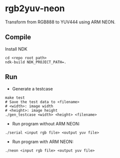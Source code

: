 # rgb2yuv-neon

Transform from RGB888 to YUV444 using ARM NEON.

## Compile

Install NDK

```
cd <repo root path>
ndk-build NDK_PROJECT_PATH=.
```

## Run

- Generate a testcase

```
make test
# Save the test data to <filename>
# <width>: image width
# <height>: image height
./gen_testcase <width> <height> <filename>
```

- Run program without ARM NEON:

```
./serial <input rgb file> <output yuv file>
```

- Run program with ARM NEON:

```
./neon <input rgb file> <output yuv file>
```
